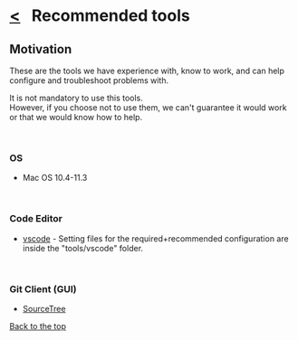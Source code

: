# [<](README.md) &nbsp; Recommended tools

## Motivation

These are the tools we have experience with, know to work, and can help configure and troubleshoot problems with.

It is not mandatory to use this tools.\
However, if you choose not to use them, we can't guarantee it would work or that we would know how to help.

&nbsp;

### OS

- Mac OS 10.4-11.3

&nbsp;

### Code Editor

- [vscode][vscode] - Setting files for the required+recommended configuration are inside the "tools/vscode" folder.

&nbsp;

### Git Client (GUI)

- [SourceTree][SourceTree]

[Back to the top](#recommended-tools)

[vscode]: https://code.visualstudio.com/
[sourcetree]: https://www.sourcetreeapp.com/
